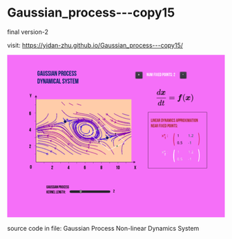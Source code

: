 # Gaussian_process---copy15
final version-2

visit: https://yidan-zhu.github.io/Gaussian_process---copy15/

<img src="https://github.com/Yidan-Zhu/Gaussian_process---copy15/blob/main/pic.png?raw=true" width=600 heigth=500>

source code in file: Gaussian Process Non-linear Dynamics System
